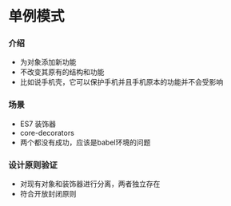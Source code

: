 # 单例模式
### 介绍
- 为对象添加新功能
- 不改变其原有的结构和功能
- 比如说手机壳，它可以保护手机并且手机原本的功能并不会受影响

### 场景
- ES7 装饰器
- core-decorators
- 两个都没有成功，应该是babel环境的问题

### 设计原则验证
- 对现有对象和装饰器进行分离，两者独立存在
- 符合开放封闭原则
